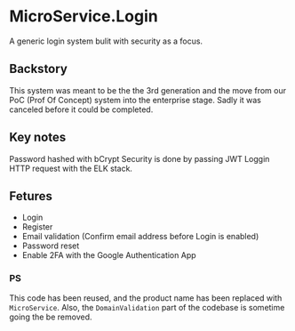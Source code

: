 # MicroService.Login

A generic login system bulit with security as a focus.

## Backstory
This system was meant to be the the 3rd generation and the move from our PoC (Prof Of Concept) system into the enterprise stage. Sadly it was canceled before it could be completed. 

## Key notes
Password hashed with bCrypt
Security is done by passing JWT
Loggin HTTP request with the ELK stack.

## Fetures

* Login
* Register
* Email validation (Confirm email address before Login is enabled)
* Password reset 
* Enable 2FA with the Google Authentication App



### PS
This code has been reused,  and the product name has been replaced with `MicroService`.
Also, the `DomainValidation` part of the codebase is sometime going the be removed.
